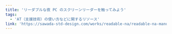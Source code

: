 ```yaml
---
title: 'リーダブルな夜 PC のスクリーンリーダーを触ってみよう'
tags:
  - 'AT（支援技術）の使い方などに関するリソース'
link: 'https://sawada-std-design.com/works/readable-na/readable-na-manual-vo-nvda-20190115.pdf'
---
```

